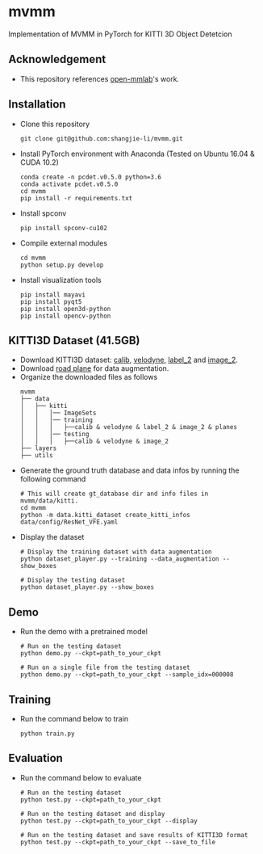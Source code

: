 # mvmm

Implementation of MVMM in PyTorch for KITTI 3D Object Detetcion

## Acknowledgement
 - This repository references [open-mmlab](https://github.com/open-mmlab/OpenPCDet)'s work.

## Installation
 - Clone this repository
   ```
   git clone git@github.com:shangjie-li/mvmm.git
   ```
 - Install PyTorch environment with Anaconda (Tested on Ubuntu 16.04 & CUDA 10.2)
   ```
   conda create -n pcdet.v0.5.0 python=3.6
   conda activate pcdet.v0.5.0
   cd mvmm
   pip install -r requirements.txt
   ```
 - Install spconv
   ```
   pip install spconv-cu102
   ```
 - Compile external modules
   ```
   cd mvmm
   python setup.py develop
   ```
 - Install visualization tools
   ```
   pip install mayavi
   pip install pyqt5
   pip install open3d-python
   pip install opencv-python
   ```

## KITTI3D Dataset (41.5GB)
 - Download KITTI3D dataset: [calib](https://s3.eu-central-1.amazonaws.com/avg-kitti/data_object_calib.zip), [velodyne](https://s3.eu-central-1.amazonaws.com/avg-kitti/data_object_velodyne.zip), [label_2](https://s3.eu-central-1.amazonaws.com/avg-kitti/data_object_label_2.zip) and [image_2](https://s3.eu-central-1.amazonaws.com/avg-kitti/data_object_image_2.zip).
 - Download [road plane](https://drive.google.com/file/d/1d5mq0RXRnvHPVeKx6Q612z0YRO1t2wAp/view?usp=sharing) for data augmentation.
 - Organize the downloaded files as follows
   ```
   mvmm
   ├── data
   │   ├── kitti
   │   │   │── ImageSets
   │   │   │── training
   │   │   │   ├──calib & velodyne & label_2 & image_2 & planes
   │   │   │── testing
   │   │   │   ├──calib & velodyne & image_2
   ├── layers
   ├── utils
   ```
 - Generate the ground truth database and data infos by running the following command
   ```
   # This will create gt_database dir and info files in mvmm/data/kitti.
   cd mvmm
   python -m data.kitti_dataset create_kitti_infos data/config/ResNet_VFE.yaml
   ```
 - Display the dataset
   ```
   # Display the training dataset with data augmentation
   python dataset_player.py --training --data_augmentation --show_boxes
   
   # Display the testing dataset
   python dataset_player.py --show_boxes
   ```

## Demo
 - Run the demo with a pretrained model
   ```
   # Run on the testing dataset
   python demo.py --ckpt=path_to_your_ckpt
   
   # Run on a single file from the testing dataset
   python demo.py --ckpt=path_to_your_ckpt --sample_idx=000008
   ```

## Training
 - Run the command below to train
   ```
   python train.py
   ```

## Evaluation
 - Run the command below to evaluate
   ```
   # Run on the testing dataset
   python test.py --ckpt=path_to_your_ckpt
   
   # Run on the testing dataset and display
   python test.py --ckpt=path_to_your_ckpt --display
   
   # Run on the testing dataset and save results of KITTI3D format
   python test.py --ckpt=path_to_your_ckpt --save_to_file
   ```
   
